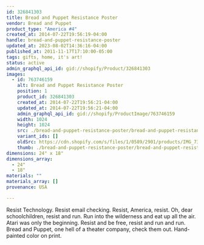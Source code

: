 ```yaml
---
id: 326841303
title: Bread and Puppet Resistance Poster
vendor: Bread and Puppet
product_type: "America #4"
created_at: 2014-07-22T19:56:19-04:00
handle: bread-and-puppet-resistance-poster
updated_at: 2023-08-02T14:36:16-04:00
published_at: 2011-11-17T17:10:00-05:00
tags: gifts, home, it's art!
status: active
admin_graphql_api_id: gid://shopify/Product/326841303
images:
  - id: 763746159
    alt: Bread and Puppet Resistance Poster
    position: 1
    product_id: 326841303
    created_at: 2014-07-22T19:56:21-04:00
    updated_at: 2014-07-22T19:56:21-04:00
    admin_graphql_api_id: gid://shopify/ProductImage/763746159
    width: 1024
    height: 1024
    src: ./bread-and-puppet-resistance-poster/bread-and-puppet-resistance-poster__0.jpg
    variant_ids: []
    oldSrc: https://cdn.shopify.com/s/files/1/0589/2901/products/IMG_7383.jpeg?v=1406073381
    thumb: ./bread-and-puppet-resistance-poster/bread-and-puppet-resistance-poster__0-thumb.jpg
dimensions: 24" x 18"
dimensions_array:
  - 24"
  - 18"
materials: ""
materials_array: []
provenance: USA

---
```


Resist Technology. Resist email checking. Resist, America, resist. Oh, dear schoolchildren, resist and run. Run into the wilderness and eat up all the air. Atari was only the beginning. Resist and be free, resist and run and run. Bread and Puppet, one hell of a theater company, check them out. Hand-painted color on print.